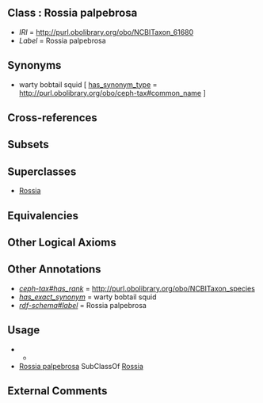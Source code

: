 
## Class : Rossia palpebrosa

 * *IRI* = http://purl.obolibrary.org/obo/NCBITaxon_61680
 * *Label* = Rossia palpebrosa

## Synonyms

 * warty bobtail squid [ [has_synonym_type](../../pe/oboInOwl#hasSynonymType.md) = http://purl.obolibrary.org/obo/ceph-tax#common_name ]

## Cross-references


## Subsets


## Superclasses

 * [Rossia](../../NCBITaxon/32/NCBITaxon_34532.md)

## Equivalencies


## Other Logical Axioms


## Other Annotations

 * *[ceph-tax#has_rank](../../ceph-tax#has/nk/ceph-tax#has_rank.md)* = http://purl.obolibrary.org/obo/NCBITaxon_species
 * *[has_exact_synonym](../../ym/oboInOwl#hasExactSynonym.md)* = warty bobtail squid
 * *[rdf-schema#label](../../el/rdf-schema#label.md)* = Rossia palpebrosa

## Usage

 * -
 * [Rossia palpebrosa](../../NCBITaxon/80/NCBITaxon_61680.md) SubClassOf [Rossia](../../NCBITaxon/32/NCBITaxon_34532.md)

## External Comments

